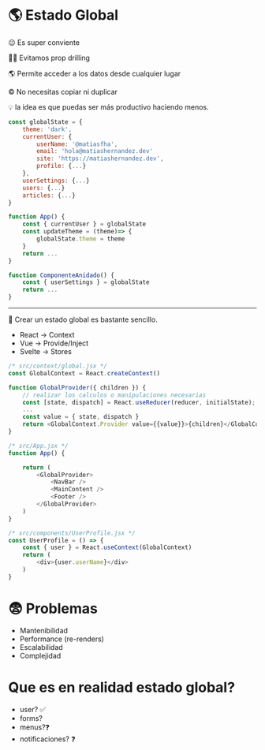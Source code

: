 


# 🌎 Estado Global

😉 Es super conviente

👷‍♀️ Evitamos prop drilling

🌎 Permite acceder a los datos desde cualquier lugar

© No necesitas copiar ni duplicar

💡 la idea es que puedas ser más productivo haciendo menos.

```javascript
const globalState = {
	theme: 'dark',
	currentUser: {
		userName: '@matiasfha',
		email: 'hola@matiashernandez.dev'
		site: 'https://matiashernandez.dev',
		profile: {...}
	},
	userSettings: {...}
	users: {...}
	articles: {...}		
}

function App() {
    const { currentUser } = globalState
    const updateTheme = (theme)=> {
        globalState.theme = theme
    }
    return ...
}

function ComponenteAnidado() {
    const { userSettings } = globalState
    return ...
}
```


---------------------------------------------------------------------------------------------


🍬 Crear un estado global es bastante sencillo.

- React -> Context
- Vue -> Provide/Inject
- Svelte -> Stores

```js
/* src/context/global.jsx */
const GlobalContext = React.createContext()

function GlobalProvider({ children }) {
    // realizar los calculos o manipulaciones necesarias
    const [state, dispatch] = React.useReducer(reducer, initialState);
	...
	const value = { state, dispatch }
	return <GlobalContext.Provider value={{value}}>{children}</GlobalContext.Provider>
}

/* src/App.jsx */
function App() {

	return (
		<GlobalProvider>
			<NavBar />
			<MainContent />
			<Footer />
		</GlobalProvider>
	)
}

/* src/components/UserProfile.jsx */
const UserProfile = () => {
	const { user } = React.useContext(GlobalContext)
 	return (
		<div>{user.userName}</div>
	)
}
```

# 😨 Problemas

- Mantenibilidad
- Performance (re-renders)
- Escalabilidad
- Complejidad

# Que es en realidad estado global?

- user? ✅
- forms?
- menus?❓ 
- notificaciones? ❓ 
